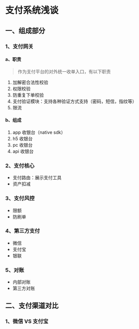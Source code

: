 # 支付系统浅谈

## 一、组成部分

### 1、支付网关

#### a、职责

> 作为支付平台的对外统一收单入口，有以下职责

1. 加解密合法性校验
2. 权限校验
3. 防重复下单校验
4. 支付验证模块：支持各种验证方式支持（密码，短信，指纹等）
5. 限流

#### b、组成

1. app 收银台（native sdk）
2. h5 收银台
3. pc 收银台
4. api 收银台

### 2、支付核心

- 支付路由：展示支付工具
- 资产扣减

### 3、支付风控

- 限额
- 防刷单

### 4、第三方支付

- 微信
- 支付宝
- 银联

### 5、对账

- 内部对账
- 第三方对账

## 二、支付渠道对比

### 1、微信 VS 支付宝
